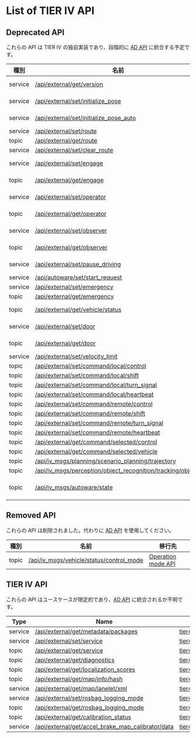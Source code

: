 # List of TIER IV API

## Deprecated API

これらの API は TIER IV の独自実装であり、段階的に [AD API](../ad-api/list/index.md) に統合する予定です。

| 種別    | 名前                                                                                                                           | 移行先                                                                                                                                            |
| ------- | ------------------------------------------------------------------------------------------------------------------------------ | ------------------------------------------------------------------------------------------------------------------------------------------------- |
| service | [/api/external/get/version](./api/external/get/version.md)                                                                     | [Interface API](https://autowarefoundation.github.io/autoware-documentation/main/design/autoware-interfaces/ad-api/features/interface/)           |
| service | [/api/external/set/initialize_pose](./api/external/set/initialize_pose.md)                                                     | [Localization API](https://autowarefoundation.github.io/autoware-documentation/main/design/autoware-interfaces/ad-api/features/localization/)     |
| service | [/api/external/set/initialize_pose_auto](./api/external/set/initialize_pose_auto.md)                                           | [Localization API](https://autowarefoundation.github.io/autoware-documentation/main/design/autoware-interfaces/ad-api/features/localization/)     |
| service | [/api/external/set/route](./api/external/set/route.md)                                                                         | [Routing API](https://autowarefoundation.github.io/autoware-documentation/main/design/autoware-interfaces/ad-api/features/routing/)               |
| topic   | [/api/external/get/route](./api/external/get/route.md)                                                                         | [Routing API](https://autowarefoundation.github.io/autoware-documentation/main/design/autoware-interfaces/ad-api/features/routing/)               |
| service | [/api/external/set/clear_route](./api/external/set/clear_route.md)                                                             | [Routing API](https://autowarefoundation.github.io/autoware-documentation/main/design/autoware-interfaces/ad-api/features/routing/)               |
| service | [/api/external/set/engage](./api/external/set/engage.md)                                                                       | [Operation mode API](https://autowarefoundation.github.io/autoware-documentation/main/design/autoware-interfaces/ad-api/features/operation_mode/) |
| topic   | [/api/external/get/engage](./api/external/get/engage.md)                                                                       | [Operation mode API](https://autowarefoundation.github.io/autoware-documentation/main/design/autoware-interfaces/ad-api/features/operation_mode/) |
| service | [/api/external/set/operator](./api/external/set/operator.md)                                                                   | [Operation mode API](https://autowarefoundation.github.io/autoware-documentation/main/design/autoware-interfaces/ad-api/features/operation_mode/) |
| topic   | [/api/external/get/operator](./api/external/get/operator.md)                                                                   | [Operation mode API](https://autowarefoundation.github.io/autoware-documentation/main/design/autoware-interfaces/ad-api/features/operation_mode/) |
| service | [/api/external/set/observer](./api/external/set/observer.md)                                                                   | [Operation mode API](https://autowarefoundation.github.io/autoware-documentation/main/design/autoware-interfaces/ad-api/features/operation_mode/) |
| topic   | [/api/external/get/observer](./api/external/get/observer.md)                                                                   | [Operation mode API](https://autowarefoundation.github.io/autoware-documentation/main/design/autoware-interfaces/ad-api/features/operation_mode/) |
| service | [/api/external/set/pause_driving](./api/external/set/pause_driving.md)                                                         | [Operation mode API](https://autowarefoundation.github.io/autoware-documentation/main/design/autoware-interfaces/ad-api/features/operation_mode/) |
| service | [/api/autoware/set/start_request](./api/autoware/set/start_request.md)                                                         | T.B.D.                                                                                                                                            |
| service | [/api/external/set/emergency](./api/external/set/emergency.md)                                                                 | T.B.D.                                                                                                                                            |
| topic   | [/api/external/get/emergency](./api/external/get/emergency.md)                                                                 | T.B.D.                                                                                                                                            |
| topic   | [/api/external/get/vehicle/status](./api/external/get/vehicle/status.md)                                                       | [Vehicle status API](https://autowarefoundation.github.io/autoware-documentation/main/design/autoware-interfaces/ad-api/features/vehicle-status/) |
| service | [/api/external/set/door](./api/external/set/door.md)                                                                           | [Vehicle doors API](https://autowarefoundation.github.io/autoware-documentation/main/design/autoware-interfaces/ad-api/features/vehicle-doors/)   |
| topic   | [/api/external/get/door](./api/external/get/door.md)                                                                           | [Vehicle doors API](https://autowarefoundation.github.io/autoware-documentation/main/design/autoware-interfaces/ad-api/features/vehicle-doors/)   |
| service | [/api/external/set/velocity_limit](./api/external/set/velocity_limit.md)                                                       | T.B.D.                                                                                                                                            |
| topic   | [/api/external/set/command/local/control](./api/external/set/command/local/control.md)                                         | T.B.D.                                                                                                                                            |
| topic   | [/api/external/set/command/local/shift](./api/external/set/command/local/shift.md)                                             | T.B.D.                                                                                                                                            |
| topic   | [/api/external/set/command/local/turn_signal](./api/external/set/command/local/turn_signal.md)                                 | T.B.D.                                                                                                                                            |
| topic   | [/api/external/set/command/local/heartbeat](./api/external/set/command/local/heartbeat.md)                                     | T.B.D.                                                                                                                                            |
| topic   | [/api/external/set/command/remote/control](./api/external/set/command/remote/control.md)                                       | T.B.D.                                                                                                                                            |
| topic   | [/api/external/set/command/remote/shift](./api/external/set/command/remote/shift.md)                                           | T.B.D.                                                                                                                                            |
| topic   | [/api/external/set/command/remote/turn_signal](./api/external/set/command/remote/turn_signal.md)                               | T.B.D.                                                                                                                                            |
| topic   | [/api/external/set/command/remote/heartbeat](./api/external/set/command/remote/heartbeat.md)                                   | T.B.D.                                                                                                                                            |
| topic   | [/api/external/get/command/selected/control](./api/external/get/command/selected/control.md)                                   | T.B.D.                                                                                                                                            |
| topic   | [/api/external/get/command/selected/vehicle](./api/external/get/command/selected/vehicle.md)                                   | T.B.D.                                                                                                                                            |
| topic   | [/api/iv_msgs/planning/scenario_planning/trajectory](./api/iv_msgs/planning/scenario_planning/trajectory.md)                   | T.B.D.                                                                                                                                            |
| topic   | [/api/iv_msgs/perception/object_recognition/tracking/objects](./api/iv_msgs/perception/object_recognition/tracking/objects.md) | T.B.D.                                                                                                                                            |
| topic   | [/api/iv_msgs/autoware/state](./api/iv_msgs/autoware/state.md)                                                                 | [Autoware state compatibility](https://autowarefoundation.github.io/autoware.universe/main/system/default_ad_api/document/autoware-state/)        |

## Removed API

これらの API は削除されました。代わりに [AD API](../ad-api/list/index.md) を使用してください。

| 種別  | 名前                                                                                     | 移行先                                                                                                                                            |
| ----- | ---------------------------------------------------------------------------------------- | ------------------------------------------------------------------------------------------------------------------------------------------------- |
| topic | [/api/iv_msgs/vehicle/status/control_mode](./api/iv_msgs/vehicle/status/control_mode.md) | [Operation mode API](https://autowarefoundation.github.io/autoware-documentation/main/design/autoware-interfaces/ad-api/features/operation_mode/) |

## TIER IV API

これらの API はユースケースが限定的であり、[AD API](../ad-api/list/index.md) に統合されるか不明です。

| Type    | Name                                                                                                       | Data                                                                                                                                 |
| ------- | ---------------------------------------------------------------------------------------------------------- | ------------------------------------------------------------------------------------------------------------------------------------ |
| service | [/api/external/get/metadata/packages](./api/external/get/metadata/packages.md)                             | [tier4_external_api_msgs/srv/GetMetadataPackages](./type/tier4_external_api_msgs/srv/GetMetadataPackages.md)                         |
| service | [/api/external/set/service](./api/external/set/service.md)                                                 | [tier4_external_api_msgs/srv/SetService](./type/tier4_external_api_msgs/srv/SetService.md)                                           |
| topic   | [/api/external/get/service](./api/external/get/service.md)                                                 | [tier4_external_api_msgs/msg/Service](./type/tier4_external_api_msgs/msg/Service.md)                                                 |
| topic   | [/api/external/get/diagnostics](./api/external/get/diagnostics.md)                                         | [tier4_external_api_msgs/msg/ClassifiedDiagnostics](./type/tier4_external_api_msgs/msg/ClassifiedDiagnostics.md)                     |
| topic   | [/api/external/get/localization_scores](./api/external/get/localization_scores.md)                         | [tier4_external_api_msgs/msg/LocalizationScoreArray](./type/tier4_external_api_msgs/msg/LocalizationScoreArray.md)                   |
| topic   | [/api/external/get/map/info/hash](./api/external/get/map/info/hash.md)                                     | [tier4_external_api_msgs/msg/MapHash](./type/tier4_external_api_msgs/msg/MapHash.md)                                                 |
| service | [/api/external/get/map/lanelet/xml](./api/external/get/map/lanelet/xml.md)                                 | [tier4_external_api_msgs/srv/GetTextFile](./type/tier4_external_api_msgs/srv/GetTextFile.md)                                         |
| service | [/api/external/set/rosbag_logging_mode](./api/external/set/rosbag_logging_mode.md)                         | [tier4_external_api_msgs/srv/SetRosbagLoggingMode](./type/tier4_external_api_msgs/srv/SetRosbagLoggingMode.md)                       |
| topic   | [/api/external/get/rosbag_logging_mode](./api/external/get/rosbag_logging_mode.md)                         | [tier4_external_api_msgs/msg/RosbagLoggingMode](./type/tier4_external_api_msgs/msg/RosbagLoggingMode.md)                             |
| topic   | [/api/external/get/calibration_status](./api/external/get/calibration_status.md)                           | [tier4_external_api_msgs/msg/CalibrationStatusArray](./type/tier4_external_api_msgs/msg/CalibrationStatusArray.md)                   |
| service | [/api/external/get/accel_brake_map_calibrator/data](./api/external/get/accel_brake_map_calibrator/data.md) | [tier4_external_api_msgs/srv/GetAccelBrakeMapCalibrationData](./type/tier4_external_api_msgs/srv/GetAccelBrakeMapCalibrationData.md) |
